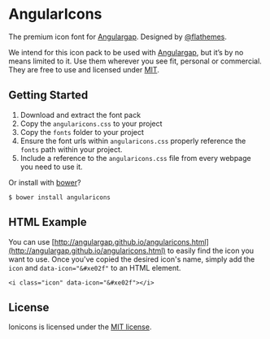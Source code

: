 # AngularIcons


The premium icon font for [Angulargap](http://angulargap.github.io/). Designed by [@flathemes](https://twitter.com/flathemes).

We intend for this icon pack to be used with [Angulargap](http://angulargap.github.io/), but it’s by no means limited to it. Use them wherever you see fit, personal or commercial. They are free to use and licensed under [MIT](http://opensource.org/licenses/MIT).


## Getting Started

 1. Download and extract the font pack
 2. Copy the `angularicons.css` to your project
 3. Copy the `fonts` folder to your project
 4. Ensure the font urls within `angularicons.css` properly reference the `fonts` path within your project.
 5. Include a reference to the `angularicons.css` file from every webpage you need to use it.

Or install with [bower](http://bower.io/)?
   
    $ bower install angularicons


## HTML Example

You can use [http://angulargap.github.io/angularicons.html](http://angulargap.github.io/angularicons.html) to easily find the icon you want to use. Once you've copied the desired icon's name, simply add the `icon` and `data-icon="&#xe02f"` to an HTML element.

    <i class="icon" data-icon="&#xe02f"></i>

## License

Ionicons is licensed under the [MIT license](http://opensource.org/licenses/MIT).


